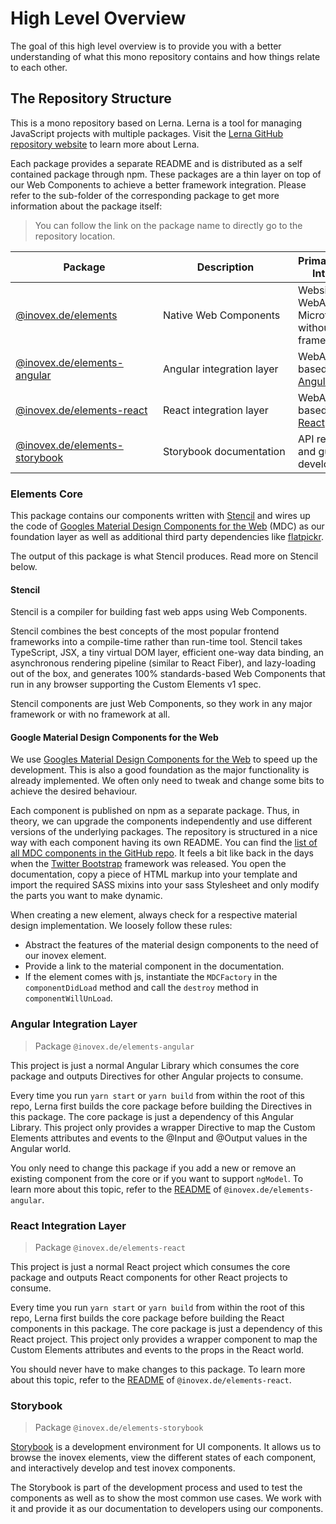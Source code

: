 # High Level Overview

The goal of this high level overview is to provide you with a better understanding of what this mono repository 
contains and how things relate to each other.

## The Repository Structure

This is a mono repository based on Lerna. Lerna is a tool for managing JavaScript projects with multiple packages. Visit the [Lerna GitHub repository website](https://github.com/lerna/lerna) to learn more about Lerna.

Each package provides a separate README and is distributed as a self contained package through npm. These packages are a thin layer on top of our Web Components to achieve a better framework integration. Please refer to the sub-folder of the corresponding package to get more information about the package itself:

> You can follow the link on the package name to directly go to the repository location.

| <div style="width:220px">**Package**</div> | <div style="width:200px">**Description**</div> | **Primary Usage Intention** |
| --- | --- | --- |
| [@inovex.de/elements](https://gitlab.inovex.de/inovex-elements/core/-/tree/master/packages/elements)|Native Web Components|Websites, WebApps and Microfrontends without a framework.|
| [@inovex.de/elements-angular](https://gitlab.inovex.de/inovex-elements/core/-/tree/master/packages/elements-angular)|Angular integration layer|WebApps based on [Angular](https://github.com/angular).|
| [@inovex.de/elements-react](https://gitlab.inovex.de/inovex-elements/core/-/tree/master/packages/elements-react)|React integration layer|WebApps based on [React](https://github.com/facebook/react).|
| [@inovex.de/elements-storybook](https://gitlab.inovex.de/inovex-elements/core/-/tree/master/packages/storybook)|Storybook documentation|API reference and guide for developers.|

### Elements Core

This package contains our components written with [Stencil](https://stenciljs.com/) and wires up the code of [Googles Material Design Components for the Web](https://github.com/material-components/material-components-web/) (MDC) as our foundation layer as well as additional third party dependencies like [flatpickr](https://flatpickr.js.org/).

The output of this package is what Stencil produces. Read more on Stencil below.

#### Stencil

Stencil is a compiler for building fast web apps using Web Components.

Stencil combines the best concepts of the most popular frontend frameworks into a compile-time rather than run-time tool. Stencil takes TypeScript, JSX, a tiny virtual DOM layer, efficient one-way data binding, an asynchronous rendering pipeline (similar to React Fiber), and lazy-loading out of the box, and generates 100% standards-based Web Components that run in any browser supporting the Custom Elements
v1 spec.

Stencil components are just Web Components, so they work in any major framework or with no framework at all.

#### Google Material Design Components for the Web

We use [Googles Material Design Components for the Web](https://github.com/material-components/material-components-web/) to speed up the development. This is also a good foundation as the major functionality is already implemented. We often only need to tweak and change some bits to achieve the desired behaviour.

Each component is published on npm as a separate package. Thus, in theory, we can upgrade the components independently and use different versions of the underlying packages. The repository is structured in a nice way with each component having its own README. You can find the [list of all MDC components in the GitHub repo](https://github.com/material-components/material-components-web/blob/master/packages). It feels a bit like back in the days when the [Twitter Bootstrap](https://getbootstrap.com/) framework was released. You open the documentation, copy a piece of HTML markup into your template and import the required SASS mixins into your sass Stylesheet and only modify the parts you want to make dynamic.

When creating a new element, always check for a respective material design implementation. We loosely follow these rules:

- Abstract the features of the material design components to the need of our inovex element.
- Provide a link to the material component in the documentation.
- If the element comes with js, instantiate the `MDCFactory` in the `componentDidLoad` method and call the `destroy` method in `componentWillUnLoad`.

### Angular Integration Layer

> Package `@inovex.de/elements-angular`

This project is just a normal Angular Library which consumes the core package and outputs Directives for other Angular projects to consume.

Every time you run `yarn start` or `yarn build` from within the root of this repo, Lerna first builds the core package before building the Directives in this package. The core package is just a dependency of this Angular Library. This project only provides a wrapper Directive to map the Custom Elements attributes and events to the @Input and @Output values in the Angular world.

You only need to change this package if you add a new or remove an existing component from the core or if you want to support `ngModel`. To learn more about this topic, refer to the [README](https://gitlab.inovex.de/inovex-elements/core/-/blob/master/packages/elements-angular/elements/README.md) of `@inovex.de/elements-angular`.

### React Integration Layer

> Package `@inovex.de/elements-react`

This project is just a normal React project which consumes the core package and outputs React components for other React projects to consume.

Every time you run `yarn start` or `yarn build` from within the root of this repo, Lerna first builds the core package before building the React components in this package. The core package is just a dependency of this React project. This project only provides a wrapper component to map the Custom Elements attributes and events to the props in the React world.

You should never have to make changes to this package. To learn more about this topic, refer to the [README](https://gitlab.inovex.de/inovex-elements/core/-/blob/master/packages/elements-react/README.md) of `@inovex.de/elements-react`.

### Storybook

> Package `@inovex.de/elements-storybook`

[Storybook](https://github.com/storybooks/storybook) is a development environment for UI components. It allows us to browse the inovex elements, view the different states of each component, and interactively develop and test inovex components.

The Storybook is part of the development process and used to test the components as well as to show the most common use cases. We work with it and provide it as our documentation to developers using our components.
